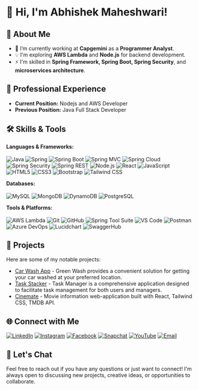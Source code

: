 # 👋 Hi, I'm Abhishek Maheshwari!

<!-- ![Profile Views](https://komarev.com/ghpvc/?username=abhishek12m&color=green) -->

## 🚀 About Me

- 🔭 I’m currently working at **Capgemini** as a **Programmer Analyst**.
- 💡 I'm exploring **AWS Lambda** and **Node.js** for backend development.
- ⚡ I'm skilled in **Spring Framework, Spring Boot, Spring Security**, and **microservices architecture**.
## 💼 Professional Experience

- **Current Position:** Nodejs and AWS Developer
- **Previous Position:** Java Full Stack Developer

## 🛠️ Skills & Tools

**Languages & Frameworks:**<br><br>
![Java](https://img.shields.io/badge/Java-%23ED8B00.svg?style=for-the-badge&logo=openjdk&logoColor=white)
![Spring](https://img.shields.io/badge/Spring-6DB33F?style=for-the-badge&logo=spring&logoColor=white)
![Spring Boot](https://img.shields.io/badge/Spring_Boot-6DB33F?style=for-the-badge&logo=springboot&logoColor=white)
![Spring MVC](https://img.shields.io/badge/Spring_MVC-6DB33F?style=for-the-badge&logo=spring&logoColor=white)
![Spring Cloud](https://img.shields.io/badge/Spring_Cloud-6DB33F?style=for-the-badge&logo=springcloud&logoColor=white)
![Spring Security](https://img.shields.io/badge/Spring_Security-6DB33F?style=for-the-badge&logo=springsecurity&logoColor=white)
![Spring REST](https://img.shields.io/badge/Spring_REST-6DB33F?style=for-the-badge&logo=spring&logoColor=white)
![Node.js](https://img.shields.io/badge/Node.js-339933?style=for-the-badge&logo=nodedotjs&logoColor=white)
![React](https://img.shields.io/badge/React-%2320232a.svg?style=for-the-badge&logo=react&logoColor=%2361DAFB)
![JavaScript](https://img.shields.io/badge/JavaScript-F7DF1E?style=for-the-badge&logo=javascript&logoColor=black)
![HTML5](https://img.shields.io/badge/HTML5-E34F26?style=for-the-badge&logo=html5&logoColor=white)
![CSS3](https://img.shields.io/badge/CSS3-1572B6?style=for-the-badge&logo=css3&logoColor=white)
![Bootstrap](https://img.shields.io/badge/Bootstrap-563D7C?style=for-the-badge&logo=bootstrap&logoColor=white)
![Tailwind CSS](https://img.shields.io/badge/Tailwind_CSS-38B2AC?style=for-the-badge&logo=tailwind-css&logoColor=white)

**Databases:**<br><br>
![MySQL](https://img.shields.io/badge/MySQL-4479A1?style=for-the-badge&logo=mysql&logoColor=white)
![MongoDB](https://img.shields.io/badge/MongoDB-47A248?style=for-the-badge&logo=mongodb&logoColor=white)
![DynamoDB](https://img.shields.io/badge/DynamoDB-4053D6?style=for-the-badge&logo=amazon-dynamodb&logoColor=white)
![PostgreSQL](https://img.shields.io/badge/PostgreSQL-336791?style=for-the-badge&logo=postgresql&logoColor=white)

**Tools & Platforms:**<br><br>
![AWS Lambda](https://img.shields.io/badge/AWS_Lambda-FF9900?style=for-the-badge&logo=amazonaws&logoColor=white)
![Git](https://img.shields.io/badge/Git-F05032?style=for-the-badge&logo=git&logoColor=white)
![GitHub](https://img.shields.io/badge/GitHub-%23121011.svg?style=for-the-badge&logo=github&logoColor=white)
![Spring Tool Suite](https://img.shields.io/badge/Spring_Tool_Suite-6DB33F?style=for-the-badge&logo=spring&logoColor=white)
![VS Code](https://img.shields.io/badge/VS_Code-007ACC?style=for-the-badge&logo=visual-studio-code&logoColor=white)
![Postman](https://img.shields.io/badge/Postman-FF6C37?style=for-the-badge&logo=postman&logoColor=white)
![Azure DevOps](https://img.shields.io/badge/Azure_DevOps-0078D7?style=for-the-badge&logo=azuredevops&logoColor=white)
![Lucidchart](https://img.shields.io/badge/Lucidchart-F28D1A?style=for-the-badge&logo=lucidchart&logoColor=white)
![SwaggerHub](https://img.shields.io/badge/SwaggerHub-85EA2D?style=for-the-badge&logo=swagger&logoColor=black)

<!-- ## 📈 GitHub Stats

![Your GitHub stats](https://github-readme-stats.vercel.app/api?username=abhishek12m&show_icons=true&theme=radical)
![Top Langs](https://github-readme-stats.vercel.app/api/top-langs/?username=abhishek12m&layout=compact&theme=radical)

## 🔥 Streak Stats

![GitHub Streak](http://github-readme-streak-stats.herokuapp.com?user=abhishek12m&theme=radical) -->

## 📂 Projects

Here are some of my notable projects:

- [Car Wash App](https://github.com/abhishek12m/on-demand-car-wash-deployed) - Green Wash provides a convenient solution for getting your car washed at your preferred location.
- [Task Stacker](https://github.com/abhishek12m/task-stacker-deployed) - Task Manager is a comprehensive application designed to facilitate task management for both users and managers.
- [Cinemate](https://github.com/abhishek12m/cinemate) - Movie information web-application built with React, Tailwind CSS, TMDB API.

## 🌐 Connect with Me

[![LinkedIn](https://img.shields.io/badge/LinkedIn-%230077B5.svg?style=for-the-badge&logo=linkedin&logoColor=white)](https://linkedin.com/in/abhishekk12m)
[![Instagram](https://img.shields.io/badge/Instagram-%23E4405F.svg?style=for-the-badge&logo=instagram&logoColor=white)](https://instagram.com/abhishekk12m)
[![Facebook](https://img.shields.io/badge/Facebook-%231877F2.svg?style=for-the-badge&logo=facebook&logoColor=white)](https://facebook.com/abhishekk12m)
[![Snapchat](https://img.shields.io/badge/Snapchat-%23FFFC00.svg?style=for-the-badge&logo=snapchat&logoColor=black)](https://snapchat.com/add/abhishekk12m)
[![YouTube](https://img.shields.io/badge/YouTube-%23FF0000.svg?style=for-the-badge&logo=YouTube&logoColor=white)](https://youtube.com/abhishekk12m)
[![Email](https://img.shields.io/badge/Email-D14836?style=for-the-badge&logo=gmail&logoColor=white)](mailto:abhishekmaheshwari1209@gmail.com)

## 💬 Let's Chat

Feel free to reach out if you have any questions or just want to connect! I'm always open to discussing new projects, creative ideas, or opportunities to collaborate.

